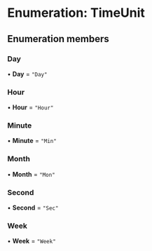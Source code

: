 # Enumeration: TimeUnit

## Enumeration members

### Day

• **Day** = `"Day"`

### Hour

• **Hour** = `"Hour"`

### Minute

• **Minute** = `"Min"`

### Month

• **Month** = `"Mon"`

### Second

• **Second** = `"Sec"`

### Week

• **Week** = `"Week"`

